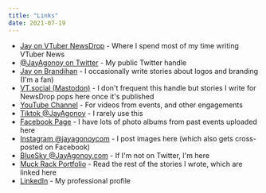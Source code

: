 ```yaml
---
title: "Links"
date: 2021-07-19
---
```


- [Jay on VTuber NewsDrop](https://www.vtubernewsdrop.com/author/jay/) - Where I spend most of my time writing VTuber News
- [@JayAgonoy on Twitter](https://www.vtubernewsdrop.com/author/jay/) - My public Twitter handle
- [Jay on Brandihan](https://brandihan.com/author/jay/) - I occasionally write stories about logos and branding (I'm a fan)
- [VT.social (Mastodon)](https://vt.social/@jay) - I don't frequent this handle but stories I write for NewsDrop pops here once it's published
- [YouTube Channel](//youtube.com/jayagonoy) - For videos from events, and other engagements
- [Tiktok @JayAgonoy](https://www.tiktok.com/@jayagonoy) - I rarely use this
- [Facebook Page](https://facebook.com/jayagonoycom) - I have lots of photo albums from past events uploaded here
- [Instagram @jayagonoycom](//instagram.com/jayagonoycom) - I post images here (which also gets cross-posted on Facebook)
- [BlueSky @JayAgonoy.com](//bsky.app/profile/jayagonoy.com) - If I'm not on Twitter, I'm here
- [Muck Rack Portfolio](http://muckrack.com/jayagonoy) - Read the rest of the stories I wrote, which are linked here
- [LinkedIn](https://www.linkedin.com/in/jayagonoy/) - My professional profile
